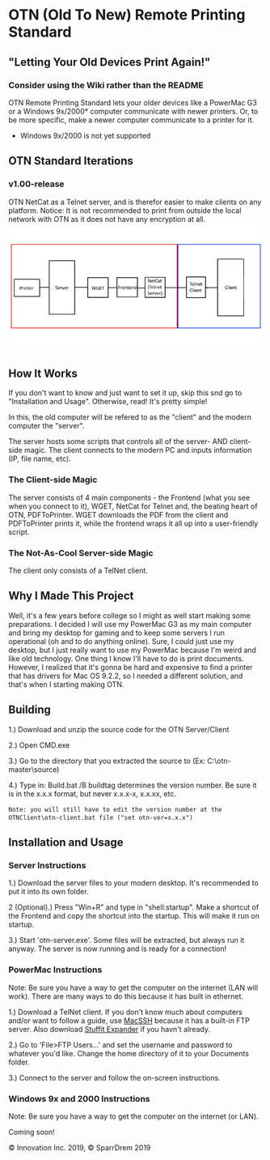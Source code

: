 # OTN (Old To New) Remote Printing Standard
## "Letting Your Old Devices Print Again!"
### Consider using the Wiki rather than the README

OTN Remote Printing Standard lets your older devices like a PowerMac G3 or a Windows 9x/2000* computer communicate with newer printers. Or, to be more specific, make a newer computer communicate to a printer for it.

* Windows 9x/2000 is not yet supported
## OTN Standard Iterations

### v1.00-release
OTN NetCat as a Telnet server, and is therefor easier to make clients on any platform.
Notice: It is not recommended to print from outside the local network with OTN as it does not have any encryption at all.
<img src="map.png" alt="An Image Of The Network Map For OTN v1.00">

<!-- ### v0.5.0-testing
More revisions before official release...
<img src="map05.png" alt="An Image Of The Network Map For OTN v0.5">

### v0.1.1-testing
An update to OTN that doesn't do much but clean up v0.1.0 which was thrown together in an afternoon.

### v0.1.0-concept
<img src="map.png" alt="An Image Of The Network Map For OTN v0.10 and v0.11">
The first version of OTN! No support for IBM compatibles yet, and basic functionality, but it works!
-->

## How It Works
If you don't want to know and just want to set it up, skip this snd go to "Installation and Usage". Otherwise, read! It's pretty simple!

In this, the old computer will be refered to as the "client" and the modern computer the "server".

The server hosts some scripts that controls all of the server- AND client-side magic. The client connects to the modern PC and inputs information (IP, file name, etc).

### The Client-side Magic
The server consists of 4 main components - the Frontend (what you see when you connect to it), WGET, NetCat for Telnet and, the beating heart of OTN, PDFToPrinter. WGET downloads the PDF from the client and PDFToPrinter prints it, while the frontend wraps it all up into a user-friendly script.

### The Not-As-Cool Server-side Magic
The client only consists of a TelNet client.

## Why I Made This Project
Well, it's a few years before college so I might as well start making some preparations. I decided I will use my PowerMac G3 as my main computer and bring my desktop for gaming and to keep some servers I run operational (oh and to do anything online). Sure, I could just use my desktop, but I just really want to use my PowerMac because I'm weird and like old technology. One thing I know I'll have to do is print documents. However, I realized that it's gonna be hard and expensive to find a printer that has drivers for Mac OS 9.2.2, so I needed a different solution, and that's when I starting making OTN.

## Building
1.) Download and unzip the source code for the OTN Server/Client

2.) Open CMD.exe

3.) Go to the directory that you extracted the source to (Ex: C:\otn-master\source\)

4.) Type in:
                Build.bat /B <buildtag>
    buildtag determines the version number. Be sure it is in the x.x.x format, but never x.x.x-x, x.x.xx, etc.

    Note: you will still have to edit the version number at the OTNClient\otn-client.bat file ("set otn-ver=x.x.x")

## Installation and Usage
### Server Instructions
1.) Download the server files to your modern desktop. It's recommended to put it into its own folder.

2 (Optional).) Press "Win+R" and type in "shell:startup". Make a shortcut of the Frontend and copy the shortcut into the startup. This will make it run on startup.

3.) Start 'otn-server.exe'. Some files will be extracted, but always run it anyway. The server is now running and is ready for a connection!

### PowerMac Instructions
Note: Be sure you have a way to get the computer on the internet (LAN will work). There are many ways to do this because it has built in ethernet.

1.) Download a TelNet client. If you don't know much about computers and/or want to follow a guide, use <a href="https://sourceforge.net/projects/macssh/files/MacSSH%20PPC/2.1fc3/">MacSSH</a> because it has a built-in FTP server. Also download <a href="https://www.macintoshrepository.org/2475-stuffit-expander-and-dropstuff-5-5">Stuffit Expander</a> if you havn't already.

2.) Go to 'File>FTP Users...' and set the username and password to whatever you'd like. Change the home directory of it to your Documents folder.

3.) Connect to the server and follow the on-screen instructions.

### Windows 9x and 2000 Instructions
Note: Be sure you have a way to get the computer on the internet (or LAN).

Coming soon!

&copy; Innovation Inc. 2019, &copy; SparrDrem 2019
